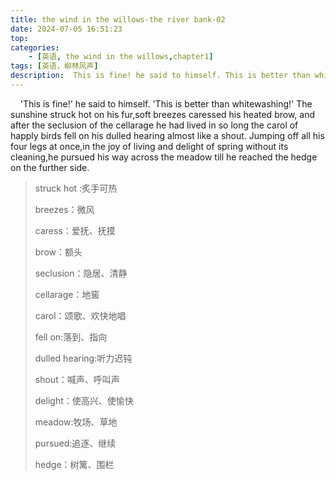 ```yaml
---
title: the wind in the willows-the river bank-02
date: 2024-07-05 16:51:23
top:
categories:
    - [英语, the wind in the willows,chapter1]
tags: [英语，柳林风声]
description:  This is fine! he said to himself. This is better than whitewashing!
---
```

&nbsp;&nbsp;&nbsp;&nbsp;'This is fine!' he said to himself. 'This is better than whitewashing!' The sunshine struck hot on his fur,soft breezes caressed his heated brow, and after the seclusion of the cellarage he had lived in so long the carol of happly birds fell on his dulled hearing almost like a shout. Jumping off all his four legs at once,in the joy of living and delight of spring without  its cleaning,he pursued his way across the meadow till he reached  the hedge on the further side.

> struck hot :炙手可热
>
> breezes：微风
>
> caress：爱抚、抚摸
>
> brow：额头
>
> seclusion：隐居、清静
>
> cellarage：地窖
>
> carol：颂歌、欢快地唱
>
> fell on:落到、指向
>
> dulled hearing:听力迟钝
>
> shout：喊声、呼叫声
>
> delight：使高兴、使愉快
>
> meadow:牧场、草地
>
> pursued:追逐、继续
>
> hedge：树篱、围栏
>
>
>
> 

